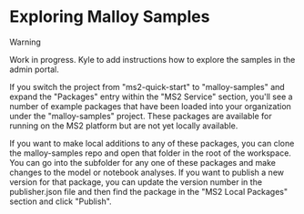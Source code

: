 # Exploring Malloy Samples

> [!WARNING]
> Work in progress. Kyle to add instructions how to explore the samples in the admin portal.

If you switch the project from "ms2-quick-start" to "malloy-samples" and expand the "Packages" entry within the "MS2 Service" section, you'll see a number of example packages that have been loaded into your organization under the "malloy-samples" project. These packages are available for running on the MS2 platform but are not yet locally available.

If you want to make local additions to any of these packages, you can clone the malloy-samples repo and open that folder in the root of the workspace. You can go into the subfolder for any one of these packages and make changes to the model or notebook analyses. If you want to publish a new version for that package, you can update the version number in the publisher.json file and then find the package in the "MS2 Local Packages" section and click "Publish".
